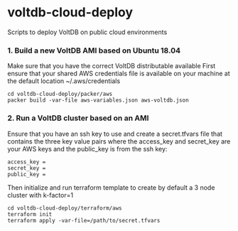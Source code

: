 # voltdb-cloud-deploy

Scripts to deploy VoltDB on public cloud environments

### 1. Build a new VoltDB AMI based on Ubuntu 18.04
Make sure that you have the correct VoltDB distributable available 
First ensure that your shared AWS credentials file is available on your machine at the default location ~/.aws/credentials

	cd voltdb-cloud-deploy/packer/aws
	packer build -var-file aws-variables.json aws-voltdb.json 

### 2. Run a VoltDB cluster based on an AMI 
Ensure that you have an ssh key to use and create a secret.tfvars file that contains the three key value pairs where the access_key and secret_key are your AWS keys and the public_key is from the ssh key:

	access_key = 
	secret_key = 
	public_key = 

Then initialize and run terraform template to create by default a 3 node cluster with k-factor=1

	cd voltdb-cloud-deploy/terraform/aws
	terraform init
	terraform apply -var-file=/path/to/secret.tfvars
